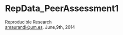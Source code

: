 RepData_PeerAssessment1
=======================

Reproducible Research  
amaurandi@um.es. June,9th, 2014
